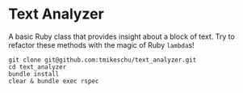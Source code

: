 # Text Analyzer

A basic Ruby class that provides insight about a block of text. Try to refactor these methods with the magic of Ruby `lambda`s!

```
git clone git@github.com:tmikeschu/text_analyzer.git
cd text_analyzer
bundle install
clear & bundle exec rspec
```
